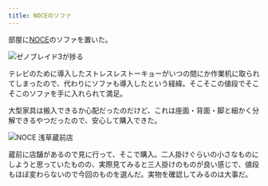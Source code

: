 ```yaml
---
title: NOCEのソファ
---
```

部屋に[NOCE](https://www.noce.co.jp/)のソファを置いた。

![](https://lh3.googleusercontent.com/25OrS3DcAvmXxjiYViNexkfOxX8um5gwPVhISN-cSoASxzX4Kt97PPOrtcKfHsDAnoGc7YBFOyU-5aCcBSbSwFMUND1D8VWTiauC48y5D7RsRhofFtX5NzGTLCZBll438XGi42nK1BZwoZf7rGGBgozuDdHQ_jx7THTYFAZ0d-Jkb6950jMarfZBRg "ゼノブレイド3が捗る")

テレビのために導入したストレスレストーキョーがいつの間にか作業机に取られてしまったので、代わりにソファも導入したという経緯。そこそこの値段でそこそこのソファを手に入れられて満足。

大型家具は搬入できるか心配だったのだけど、これは座面・背面・脚と細かく分解できるやつだったので、安心して購入できた。

![](https://lh5.googleusercontent.com/yjVRxVUTEamcIp5EycDGQz3zXQb40Nmdoo1CzAFAMDyTz4XrEVIyc_aXwvZ-HFYqgYeLi1Oupsx1HVE7cJVKmBFbADc2IBBFEL9kCKivrlwyZIBx2D0-mcVNbZEuI1TOlzwLwVbqpQ7wPlnWAsBKtsmTIdcyEJ8DbiWJJzXWjEKO9Fd_1cIiPpiM7A "NOCE 浅草蔵前店")

蔵前に店舗があるので見に行って、そこで購入。二人掛けぐらいの小さなものにしようと思っていたものの、実際見てみると三人掛けのものが良い感じで、値段もほぼ変わらないので今回のものを選んだ。実物を確認してみるのは大事だ。
